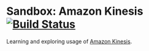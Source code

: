 # Sandbox: Amazon Kinesis [![Build Status][sandbox-amazon-kinesis-build-status]][sandbox-amazon-kinesis-build]

Learning and exploring usage of [Amazon Kinesis][amazon-kinesis].

[amazon-kinesis]: https://aws.amazon.com/kinesis/
[sandbox-amazon-kinesis-build-status]: https://circleci.com/gh/michaelahlers/sandbox-amazon-kinesis/tree/master.svg?style=shield&circle-token=2210b549d58ff4bbb67a96ca7fa89c591271180b
[sandbox-amazon-kinesis-build]: https://circleci.com/gh/michaelahlers/sandbox-amazon-kinesis/tree/master
